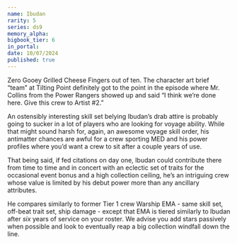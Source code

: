 ```yaml
---
name: Ibudan
rarity: 5
series: ds9
memory_alpha:
bigbook_tier: 6
in_portal:
date: 10/07/2024
published: true
---
```


Zero Gooey Grilled Cheese Fingers out of ten. The character art brief “team” at Tilting Point definitely got to the point in the episode where Mr. Collins from the Power Rangers showed up and said “I think we’re done here. Give this crew to Artist #2.”

An ostensibly interesting skill set belying Ibudan’s drab attire is probably going to sucker in a lot of players who are looking for voyage ability. While that might sound harsh for, again, an awesome voyage skill order, his antimatter chances are awful for a crew sporting MED and his power profiles where you’d want a crew to sit after a couple years of use. 

That being said, if fed citations on day one, Ibudan could contribute there from time to time and in concert with an eclectic set of traits for the occasional event bonus and a high collection ceiling, he’s an intriguing crew whose value is limited by his debut power more than any ancillary attributes. 

He compares similarly to former Tier 1 crew Warship EMA - same skill set, off-beat trait set, ship damage - except that EMA is tiered similarly to Ibudan after *six* years of service on your roster. We advise you add stars passively when possible and look to eventually reap a big collection windfall down the line.
